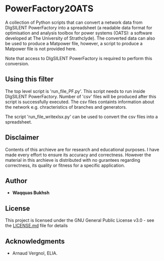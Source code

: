 # PowerFactory2OATS
A collection of Python scripts that can convert a network data from DIgSILENT PowerFactory into a spreadsheet (a readable data format for optimisation and analysis toolbox for power systems (OATS): a software developed at The University of Strathclyde). The converted data can also be used to produce a Matpower file, however, a script to produce a Matpower file is not provided here. 

Note that access to DIgSILENT PowerFactory is required to perform this conversion.

## Using this filter
The top level script is 'run_file_PF.py'. This script needs to run inside DIgSILENT PowerFactory. Number of 'csv' files will be produced after this script is successfully executed. The csv files containts information about the network e.g. chracteristics of branches and generators.

The script 'run_file_writexlsx.py' can be used to convert the csv files into a spreadsheet. 


## Disclaimer

Contents of this archieve are for research and educational purposes. I have made every effort to ensure its accuracy and correctness. However the material in this archieve is distributed with no gurantees regarding correctness, its quality or fitness for a specific application.

## Author

* **Waqquas Bukhsh** 


## License

This project is licensed under the GNU General Public License v3.0 - see the [LICENSE.md](LICENSE.md) file for details

## Acknowledgments

* Arnaud Vergnol, ELIA.

